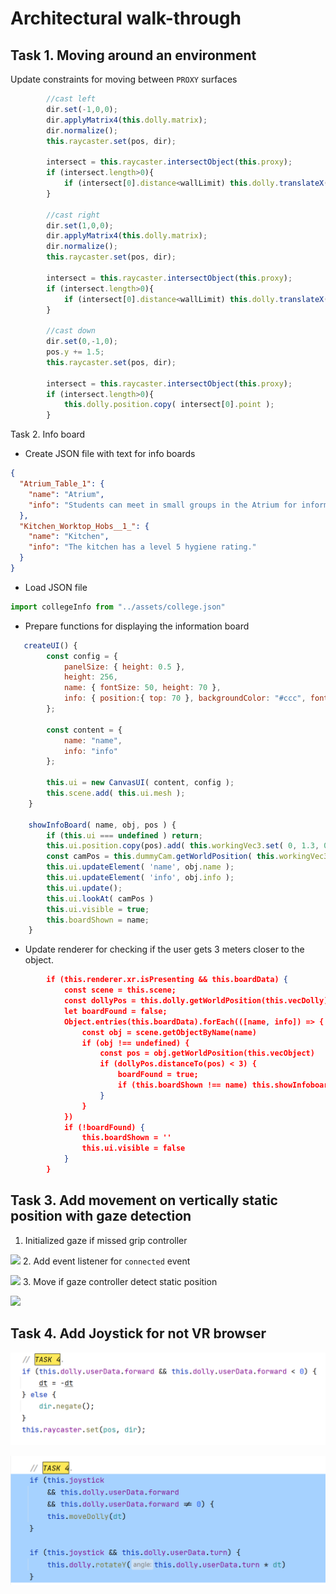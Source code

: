 # Architectural walk-through

## Task 1. Moving around an environment

Update constraints for moving between `PROXY` surfaces
```JavaScript
        //cast left
        dir.set(-1,0,0);
        dir.applyMatrix4(this.dolly.matrix);
        dir.normalize();
        this.raycaster.set(pos, dir);

        intersect = this.raycaster.intersectObject(this.proxy);
        if (intersect.length>0){
            if (intersect[0].distance<wallLimit) this.dolly.translateX(wallLimit-intersect[0].distance);
        }

        //cast right
        dir.set(1,0,0);
        dir.applyMatrix4(this.dolly.matrix);
        dir.normalize();
        this.raycaster.set(pos, dir);

        intersect = this.raycaster.intersectObject(this.proxy);
        if (intersect.length>0){
            if (intersect[0].distance<wallLimit) this.dolly.translateX(intersect[0].distance-wallLimit);
        }

        //cast down
        dir.set(0,-1,0);
        pos.y += 1.5;
        this.raycaster.set(pos, dir);

        intersect = this.raycaster.intersectObject(this.proxy);
        if (intersect.length>0){
            this.dolly.position.copy( intersect[0].point );
        }
```
Task 2. Info board

* Create JSON file with text for info boards
```JSON
{
  "Atrium_Table_1": {
    "name": "Atrium",
    "info": "Students can meet in small groups in the Atrium for informal sessions."
  },
  "Kitchen_Worktop_Hobs__1_": {
    "name": "Kitchen",
    "info": "The kitchen has a level 5 hygiene rating."
  }
}
```
* Load JSON file
```JavaScript
import collegeInfo from "../assets/college.json"
```
* Prepare functions for displaying the information board
```JavaScript
   createUI() {
        const config = {
            panelSize: { height: 0.5 },
            height: 256,
            name: { fontSize: 50, height: 70 },
            info: { position:{ top: 70 }, backgroundColor: "#ccc", fontColor:"#000" }
        };
        
        const content = {
            name: "name",
            info: "info"
        };
        
        this.ui = new CanvasUI( content, config );
        this.scene.add( this.ui.mesh );
    }
    
    showInfoBoard( name, obj, pos ) {
        if (this.ui === undefined ) return;
        this.ui.position.copy(pos).add( this.workingVec3.set( 0, 1.3, 0 ) );
        const camPos = this.dummyCam.getWorldPosition( this.workingVec3 );
        this.ui.updateElement( 'name', obj.name );
        this.ui.updateElement( 'info', obj.info );
        this.ui.update();
        this.ui.lookAt( camPos )
        this.ui.visible = true;
        this.boardShown = name;
    }
```
* Update renderer for checking if the user gets 3 meters closer to the object.
```JSON
        if (this.renderer.xr.isPresenting && this.boardData) {
            const scene = this.scene;
            const dollyPos = this.dolly.getWorldPosition(this.vecDolly);
            let boardFound = false;
            Object.entries(this.boardData).forEach(([name, info]) => {
                const obj = scene.getObjectByName(name)
                if (obj !== undefined) {
                    const pos = obj.getWorldPosition(this.vecObject)
                    if (dollyPos.distanceTo(pos) < 3) {
                        boardFound = true;
                        if (this.boardShown !== name) this.showInfoboard(name, info, pos)
                    }
                }
            })
            if (!boardFound) {
                this.boardShown = ''
                this.ui.visible = false
            }
        }
```

## Task 3. Add movement on vertically static position with gaze detection

1. Initialized gaze if missed grip controller

![](docs/task3.1.png)
2. Add event listener for `connected` event

![](docs/task3.2.png)
3. Move if gaze controller detect static position

![](docs/task3.3.png)

## Task 4. Add Joystick for not VR browser
![](docs/task4_1.png)

![](docs/task4_2.png)